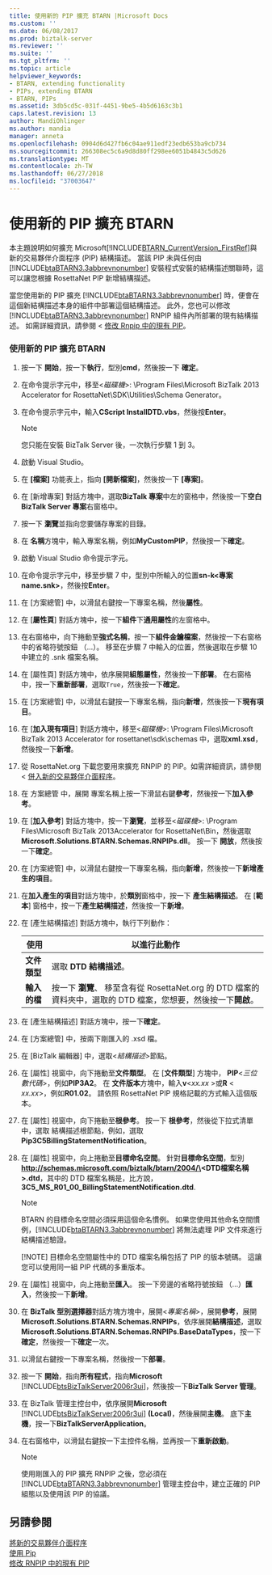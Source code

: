 ```yaml
---
title: 使用新的 PIP 擴充 BTARN |Microsoft Docs
ms.custom: ''
ms.date: 06/08/2017
ms.prod: biztalk-server
ms.reviewer: ''
ms.suite: ''
ms.tgt_pltfrm: ''
ms.topic: article
helpviewer_keywords:
- BTARN, extending functionality
- PIPs, extending BTARN
- BTARN, PIPs
ms.assetid: 3db5cd5c-031f-4451-9be5-4b5d6163c3b1
caps.latest.revision: 13
author: MandiOhlinger
ms.author: mandia
manager: anneta
ms.openlocfilehash: 0904d6d427fb6c04ae911edf23edb653ba9cb734
ms.sourcegitcommit: 266308ec5c6a9d8d80ff298ee6051b4843c5d626
ms.translationtype: MT
ms.contentlocale: zh-TW
ms.lasthandoff: 06/27/2018
ms.locfileid: "37003647"
---
```

# <a name="extending-btarn-with-a-new-pip"></a>使用新的 PIP 擴充 BTARN
本主題說明如何擴充 Microsoft[!INCLUDE[BTARN_CurrentVersion_FirstRef](../../includes/btarn-currentversion-firstref-md.md)]與新的交易夥伴介面程序 (PIP) 結構描述。 當該 PIP 未與任何由 [!INCLUDE[btaBTARN3.3abbrevnonumber](../../includes/btabtarn3-3abbrevnonumber-md.md)] 安裝程式安裝的結構描述關聯時，這可以讓您根據 RosettaNet PIP 新增結構描述。  

 當您使用新的 PIP 擴充 [!INCLUDE[btaBTARN3.3abbrevnonumber](../../includes/btabtarn3-3abbrevnonumber-md.md)] 時，便會在這個新結構描述本身的組件中部署這個結構描述。 此外，您也可以修改 [!INCLUDE[btaBTARN3.3abbrevnonumber](../../includes/btabtarn3-3abbrevnonumber-md.md)] RNPIP 組件內所部署的現有結構描述。 如需詳細資訊，請參閱 <<c0> [ 修改 Rnpip 中的現有 PIP](../../adapters-and-accelerators/accelerator-rosettanet/modifying-an-existing-pip-in-rnpips.md)。  

### <a name="to-extend-btarn-with-a-new-pip"></a>使用新的 PIP 擴充 BTARN  

1. 按一下 **開始**，按一下**執行**，型別**cmd**，然後按一下 **確定**。  

2. 在命令提示字元中，移至\<*磁碟機*\>: \Program Files\\Microsoft BizTalk 2013 Accelerator for RosettaNet\SDK\Utilities\Schema Generator。  

3. 在命令提示字元中，輸入**CScript InstallDTD.vbs**，然後按**Enter**。  

   > [!NOTE]
   >  您只能在安裝 BizTalk Server 後，一次執行步驟 1 到 3。  

4. 啟動 Visual Studio。  

5. 在 **[檔案]** 功能表上，指向 **[開新檔案]**，然後按一下 **[專案]**。  

6. 在 [新增專案] 對話方塊中，選取**BizTalk 專案**中左的窗格中，然後按一下**空白 BizTalk Server 專案**右窗格中。  

7. 按一下 **瀏覽**並指向您要儲存專案的目錄。  

8. 在 **名稱**方塊中，輸入專案名稱，例如**MyCustomPIP**，然後按一下**確定**。  

9. 啟動 Visual Studio 命令提示字元。  

10. 在命令提示字元中，移至步驟 7 中，型別中所輸入的位置**sn-k\<專案 name.snk\>**，然後按**Enter**。  

11. 在 [方案總管] 中，以滑鼠右鍵按一下專案名稱，然後**屬性**。  

12. 在 [**屬性頁**] 對話方塊中，按一下**組件**下**通用屬性**的左窗格中。  

13. 在右窗格中，向下捲動至**強式名稱**，按一下**組件金鑰檔案**，然後按一下右窗格中的省略符號按鈕 （...）。 移至在步驟 7 中輸入的位置，然後選取在步驟 10 中建立的 .snk 檔案名稱。  

14. 在 [屬性頁] 對話方塊中，依序展開**組態屬性**，然後按一下**部署**。 在右窗格中，按一下**重新部署**，選取`True`，然後按一下**確定**。  

15. 在 [方案總管] 中，以滑鼠右鍵按一下專案名稱，指向**新增**，然後按一下**現有項目**。  

16. 在 [**加入現有項目**] 對話方塊中，移至\<*磁碟機*\>: \Program Files\\Microsoft BizTalk 2013 Accelerator for rosettanet\sdk\schemas 中，選取**xml.xsd**，然後按一下**新增**。  

17. 從 RosettaNet.org 下載您要用來擴充 RNPIP 的 PIP。如需詳細資訊，請參閱 <<c0> [ 併入新的交易夥伴介面程序](../../adapters-and-accelerators/accelerator-rosettanet/incorporating-a-new-partner-interface-process.md)。  

18. 在 方案總管 中，展開 專案名稱上按一下滑鼠右鍵**參考**，然後按一下**加入參考**。  

19. 在 [**加入參考**] 對話方塊中，按一下**瀏覽**，並移至\<*磁碟機*\>: \Program Files\\Microsoft BizTalk 2013Accelerator for RosettaNet\Bin，然後選取**Microsoft.Solutions.BTARN.Schemas.RNPIPs.dll**。 按一下 **開放**，然後按一下**確定**。  

20. 在 [方案總管] 中，以滑鼠右鍵按一下專案名稱，指向**新增**，然後按一下**新增產生的項目**。  

21. 在**加入產生的項目**對話方塊中，於**類別**窗格中，按一下 **產生結構描述**。 在 [**範本**] 窗格中，按一下**產生結構描述**，然後按一下**新增**。  

22. 在 [產生結構描述] 對話方塊中，執行下列動作：  


    |     使用      |                                                                    以進行此動作                                                                    |
    |-------------------|--------------------------------------------------------------------------------------------------------------------------------------------------|
    | **文件類型** |                                                              選取  **DTD 結構描述**。                                                              |
    |  **輸入的檔**   | 按一下 **瀏覽**、 移至含有從 RosettaNet.org 的 DTD 檔案的資料夾中，選取的 DTD 檔案，您想要，然後按一下**開啟**。 |


23. 在 [產生結構描述] 對話方塊中，按一下**確定**。  

24. 在 [方案總管] 中，按兩下剛匯入的 .xsd 檔。  

25. 在 [BizTalk 編輯器] 中，選取\<*結構描述*\>節點。  

26. 在 [屬性] 視窗中，向下捲動至**文件類型**。 在 [**文件類型**] 方塊中， **PIP**\<*三位數代碼*\>，例如**PIP3A2**。 在 **文件版本**方塊中，輸入**v**\<*xx.xx* \>或**R** \< *xx.xx*\>，例如**R01.02**。 請依照 RosettaNet PIP 規格記載的方式輸入這個版本。  

27. 在 [屬性] 視窗中，向下捲動至**根參考**。 按一下 **根參考**，然後從下拉式清單中，選取 結構描述根節點，例如，選取**Pip3C5BillingStatementNotification**。  

28. 在 [屬性] 視窗中，向上捲動至**目標命名空間**。 針對**目標命名空間**，型別<strong>http://schemas.microsoft.com/biztalk/btarn/2004/\<DTD檔案名稱\>.dtd</strong>，其中的 DTD 檔案名稱是，比方說， **3C5_MS_R01_00_BillingStatementNotification.dtd**.  

    > [!NOTE]
    >  BTARN 的目標命名空間必須採用這個命名慣例。 如果您使用其他命名空間慣例，[!INCLUDE[btaBTARN3.3abbrevnonumber](../../includes/btabtarn3-3abbrevnonumber-md.md)] 將無法處理 PIP 文件來進行結構描述驗證。  
    > 
    > [!NOTE]
    >  目標命名空間屬性中的 DTD 檔案名稱包括了 PIP 的版本號碼。 這讓您可以使用同一組 PIP 代碼的多重版本。  

29. 在 [屬性] 視窗中，向上捲動至**匯入**。 按一下旁邊的省略符號按鈕 （...）**匯入**，然後按一下**新增**。  

30. 在  **BizTalk 型別選擇器**對話方塊方塊中，展開\<*專案名稱*\>，展開**參考**，展開**Microsoft.Solutions.BTARN.Schemas.RNPIPs**，依序展開**結構描述**，選取**Microsoft.Solutions.BTARN.Schemas.RNPIPs.BaseDataTypes**，按一下  **確定**，然後按一下**確定**一次。  

31. 以滑鼠右鍵按一下專案名稱，然後按一下**部署**。  

32. 按一下 **開始**，指向**所有程式**，指向**Microsoft** [!INCLUDE[btsBizTalkServer2006r3ui](../../includes/btsbiztalkserver2006r3ui-md.md)]，然後按一下**BizTalk Server 管理**。  

33. 在 BizTalk 管理主控台中，依序展開**Microsoft** [!INCLUDE[btsBizTalkServer2006r3ui](../../includes/btsbiztalkserver2006r3ui-md.md)] **(Local)**，然後展開**主機**。 底下**主機**，按一下**BizTalkServerApplication**。  

34. 在右窗格中，以滑鼠右鍵按一下主控件名稱，並再按一下**重新啟動**。  

    > [!NOTE]
    >  使用剛匯入的 PIP 擴充 RNPIP 之後，您必須在 [!INCLUDE[btaBTARN3.3abbrevnonumber](../../includes/btabtarn3-3abbrevnonumber-md.md)] 管理主控台中，建立正確的 PIP 組態以及使用該 PIP 的協議。  

## <a name="see-also"></a>另請參閱  
 [將新的交易夥伴介面程序](../../adapters-and-accelerators/accelerator-rosettanet/incorporating-a-new-partner-interface-process.md)   
 [使用 Pip](../../adapters-and-accelerators/accelerator-rosettanet/working-with-pips.md)   
 [修改 RNPIP 中的現有 PIP](../../adapters-and-accelerators/accelerator-rosettanet/modifying-an-existing-pip-in-rnpips.md)